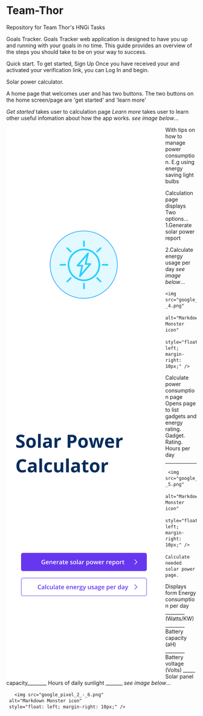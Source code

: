 # Team-Thor
Repository for Team Thor's HNGi Tasks


Goals Tracker.
Goals Tracker web application is designed to have you up and running with your goals in no time. This guide provides an overview of the steps you should take to be on your way to success. 

Quick start.
To get started, Sign Up Once you have received your and activated your verification link, you can Log In and begin.
 


Solar power calculator.

A home page that welcomes user and has two buttons.
The two buttons on the home screen/page are 'get started' and 'learn more'

*Get started* takes user to calculation page
*Learn more* takes user to learn other useful infomation about how the app works.
   *see image below*...
   
   <img src="google_pixel_2_-_1.png"
     alt="Markdown Monster icon"
     style="float: left; margin-right: 10px;" />
  
  With tips on how to manage power consumption. E.g using energy saving light bulbs
   
   
   Calculation page displays Two options...
   1.Generate solar power report 
   
   
   <img src="google_pixel_2_-_2.png"
     alt="Markdown Monster icon"
     style="float: left; margin-right: 10px;" />
   
   2.Calculate energy usage per day
      *see image below*...
      
    <img src="google_pixel_2_-_4.png"
     alt="Markdown Monster icon"
     style="float: left; margin-right: 10px;" />
      
   Calculate power consumption page
   Opens page to list gadgets and energy rating.
   Gadget.                   Rating.        Hours per day
   ________                 ________        __________
   
         
     <img src="google_pixel_2_-_5.png"
       alt="Markdown Monster icon"
       style="float: left; margin-right: 10px;" />
        Calculate needed solar power page.
   
   
   
   Displays form
   Energy consumption per day ________ 
   (Watts/KW) ________
   Battery capacity (aH) ________
   Battery voltage (Volts)  _____
   Solar panel capacity________
   Hours of daily sunlight _______
       *see image below*...
       
       
       <img src="google_pixel_2_-_6.png"
     alt="Markdown Monster icon"
     style="float: left; margin-right: 10px;" />
 
